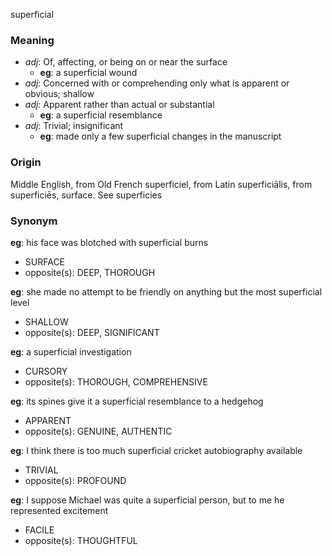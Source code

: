 superficial
### Meaning
+ _adj_: Of, affecting, or being on or near the surface
    + __eg__: a superficial wound
+ _adj_: Concerned with or comprehending only what is apparent or obvious; shallow
+ _adj_: Apparent rather than actual or substantial
    + __eg__: a superficial resemblance
+ _adj_: Trivial; insignificant
    + __eg__: made only a few superficial changes in the manuscript

### Origin

Middle English, from Old French superficiel, from Latin superficiālis, from superficiēs, surface. See superficies

### Synonym

__eg__: his face was blotched with superficial burns

+ SURFACE
+ opposite(s): DEEP, THOROUGH

__eg__: she made no attempt to be friendly on anything but the most superficial level

+ SHALLOW
+ opposite(s): DEEP, SIGNIFICANT

__eg__: a superficial investigation

+ CURSORY
+ opposite(s): THOROUGH, COMPREHENSIVE

__eg__: its spines give it a superficial resemblance to a hedgehog

+ APPARENT
+ opposite(s): GENUINE, AUTHENTIC

__eg__: I think there is too much superficial cricket autobiography available

+ TRIVIAL
+ opposite(s): PROFOUND

__eg__: I suppose Michael was quite a superficial person, but to me he represented excitement

+ FACILE
+ opposite(s): THOUGHTFUL



